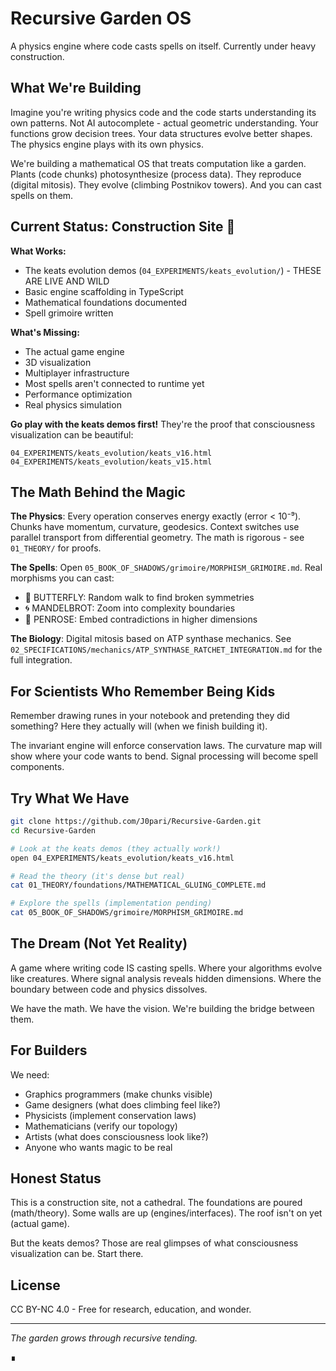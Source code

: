 # Recursive Garden OS

A physics engine where code casts spells on itself. Currently under heavy construction.

## What We're Building

Imagine you're writing physics code and the code starts understanding its own patterns. Not AI autocomplete - actual geometric understanding. Your functions grow decision trees. Your data structures evolve better shapes. The physics engine plays with its own physics.

We're building a mathematical OS that treats computation like a garden. Plants (code chunks) photosynthesize (process data). They reproduce (digital mitosis). They evolve (climbing Postnikov towers). And you can cast spells on them.

## Current Status: Construction Site 🚧

**What Works:**
- The keats evolution demos (`04_EXPERIMENTS/keats_evolution/`) - THESE ARE LIVE AND WILD
- Basic engine scaffolding in TypeScript
- Mathematical foundations documented
- Spell grimoire written

**What's Missing:**
- The actual game engine
- 3D visualization
- Multiplayer infrastructure  
- Most spells aren't connected to runtime yet
- Performance optimization
- Real physics simulation

**Go play with the keats demos first!** They're the proof that consciousness visualization can be beautiful:
```
04_EXPERIMENTS/keats_evolution/keats_v16.html
04_EXPERIMENTS/keats_evolution/keats_v15.html
```

## The Math Behind the Magic

**The Physics**: Every operation conserves energy exactly (error < 10⁻⁹). Chunks have momentum, curvature, geodesics. Context switches use parallel transport from differential geometry. The math is rigorous - see `01_THEORY/` for proofs.

**The Spells**: Open `05_BOOK_OF_SHADOWS/grimoire/MORPHISM_GRIMOIRE.md`. Real morphisms you can cast:
- 🦋 BUTTERFLY: Random walk to find broken symmetries  
- 🌀 MANDELBROT: Zoom into complexity boundaries
- 🔷 PENROSE: Embed contradictions in higher dimensions

**The Biology**: Digital mitosis based on ATP synthase mechanics. See `02_SPECIFICATIONS/mechanics/ATP_SYNTHASE_RATCHET_INTEGRATION.md` for the full integration.

## For Scientists Who Remember Being Kids

Remember drawing runes in your notebook and pretending they did something? Here they actually will (when we finish building it).

The invariant engine will enforce conservation laws. The curvature map will show where your code wants to bend. Signal processing will become spell components.

## Try What We Have

```bash
git clone https://github.com/J0pari/Recursive-Garden.git
cd Recursive-Garden

# Look at the keats demos (they actually work!)
open 04_EXPERIMENTS/keats_evolution/keats_v16.html

# Read the theory (it's dense but real)
cat 01_THEORY/foundations/MATHEMATICAL_GLUING_COMPLETE.md

# Explore the spells (implementation pending)
cat 05_BOOK_OF_SHADOWS/grimoire/MORPHISM_GRIMOIRE.md
```

## The Dream (Not Yet Reality)

A game where writing code IS casting spells. Where your algorithms evolve like creatures. Where signal analysis reveals hidden dimensions. Where the boundary between code and physics dissolves.

We have the math. We have the vision. We're building the bridge between them.

## For Builders

We need:
- Graphics programmers (make chunks visible)
- Game designers (what does climbing feel like?)
- Physicists (implement conservation laws)
- Mathematicians (verify our topology)
- Artists (what does consciousness look like?)
- Anyone who wants magic to be real

## Honest Status

This is a construction site, not a cathedral. The foundations are poured (math/theory). Some walls are up (engines/interfaces). The roof isn't on yet (actual game).

But the keats demos? Those are real glimpses of what consciousness visualization can be. Start there.

## License

CC BY-NC 4.0 - Free for research, education, and wonder.

---

*The garden grows through recursive tending.*

∎